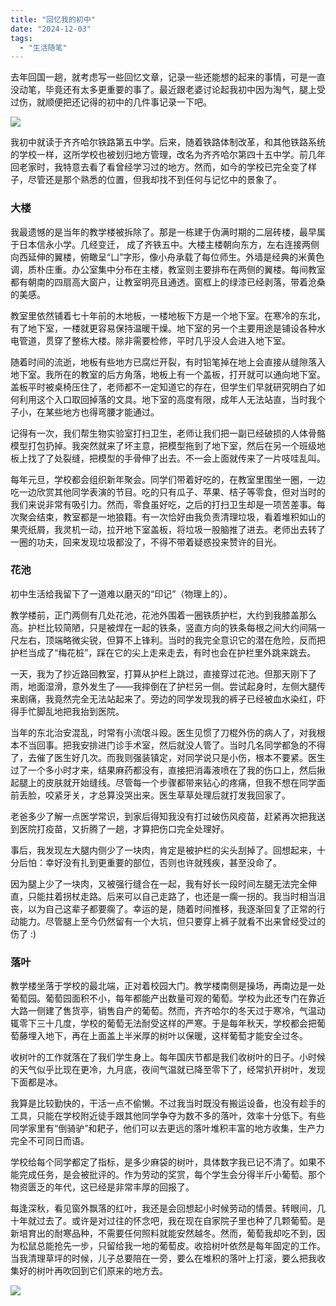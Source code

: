 ```yaml
---
title: "回忆我的初中"
date: "2024-12-03"
tags: 
  - "生活随笔"
---
```


去年回国一趟，就考虑写一些回忆文章，记录一些还能想的起来的事情，可是一直没动笔，毕竟还有太多更重要的事了。最近跟老婆讨论起我初中因为淘气，腿上受过伤，就顺便把还记得的初中的几件事记录一下吧。

![](https://lh7-rt.googleusercontent.com/docsz/AD_4nXdU7Zo4-te0pnlQQ7gyrAbMJ4ATq_YjxMCj85fAdV1e0ENEvfh__8c_KNbaauxAedeqMUlw91-M0gl8MfSD0j6IwX9mI4cCng9-lfhNvPc1PGWn_Y9AWgfmJqXOzmnsP-ZhitY?key=8tb-bhCYu6DxzRWxMubNOg)

我初中就读于齐齐哈尔铁路第五中学。后来，随着铁路体制改革，和其他铁路系统的学校一样，这所学校也被划归地方管理，改名为齐齐哈尔第四十五中学。前几年回老家时，我特意去看了看曾经学习过的地方。然而，如今的学校已完全变了样子，尽管还是那个熟悉的位置，但我却找不到任何与记忆中的景象了。

### 大楼

我最遗憾的是当年的教学楼被拆除了。那是一栋建于伪满时期的二层砖楼，最早属于日本信永小学。几经变迁， 成了齐铁五中。大楼主楼朝向东方，左右连接两侧向西延伸的翼楼，俯瞰呈“凵”字形，像小舟承载了每位师生。外墙是经典的米黄色调，质朴庄重。办公室集中分布在主楼，教室则主要排布在两侧的翼楼。每间教室都有朝南的四扇高大窗户，让教室明亮且通透。窗框上的绿漆已经剥落，带着沧桑的美感。

教室里依然铺着七十年前的木地板，一楼地板下方是一个地下室。在寒冷的东北，有了地下室，一楼就更容易保持温暖干燥。地下室的另一个主要用途是铺设各种水电管道，贯穿了整栋大楼。除非需要检修，平时几乎没人会进入地下室。

随着时间的流逝，地板有些地方已腐烂开裂，有时铅笔掉在地上会直接从缝隙落入地下室。我所在的教室的后方角落，地板上有一个盖板，打开就可以通向地下室。盖板平时被桌椅压住了，老师都不一定知道它的存在，但学生们早就研究明白了如何利用这个入口取回掉落的文具。地下室的高度有限，成年人无法站直，当时我个子小，在某些地方也得弯腰才能通过。

记得有一次，我们帮生物实验室打扫卫生，老师让我们把一副已经破损的人体骨骼模型打包扔掉。我突然就来了坏主意，把模型拖到了地下室，然后在另一个班级地板上找了了处裂缝，把模型的手骨伸了出去。不一会上面就传来了一片吱哇乱叫。

每年元旦，学校都会组织新年聚会。同学们带着好吃的，在教室里围坐一圈，一边吃一边欣赏其他同学表演的节目。吃的只有瓜子、苹果、桔子等零食，但对当时的我们来说非常有吸引力。然而，零食虽好吃，之后的打扫卫生却是一项苦差事。每次聚会结束，教室都是一地狼籍。有一次恰好由我负责清理垃圾，看着堆积如山的果壳纸屑，我灵机一动，拉开地下室盖板，将垃圾一股脑推了进去。老师出去转了一圈的功夫，回来发现垃圾都没了，不得不带着疑惑投来赞许的目光。

### 花池

初中生活给我留下了一道难以磨灭的“印记”（物理上的）。

教学楼前，正门两侧有几处花池，花池外围着一圈铁质护栏，大约到我膝盖那么高。护栏比较简陋，只是被焊在一起的铁条，竖直方向的铁条每根之间大约间隔一尺左右，顶端略微尖锐，但算不上锋利。当时的我完全意识它的潜在危险，反而把护栏当成了“梅花桩”，踩在它的尖上走来走去，有时也会在护栏里外跳来跳去。

一天，我为了抄近路回教室，打算从护栏上跳过，直接穿过花池。但那天刚下了雨，地面湿滑，意外发生了——我摔倒在了护栏另一侧。尝试起身时，左侧大腿传来剧痛，我竟然完全无法站起来了。旁边的同学发现我的裤子已经被血水染红，吓得手忙脚乱地把我抬到医院。

当年的东北治安混乱，时常有小流氓斗殴。医生见惯了刀棍外伤的病人了，对我根本不当回事。把我安排进门诊手术室，然后就没人管了。当时几名同学都急的不得了，去催了医生好几次。而我则强装镇定，对同学说只是小伤，根本不要紧。医生过了一个多小时才来，结果麻药都没有，直接把消毒液喷在了我的伤口上，然后揪起腿上的皮肤就开始缝线。尽管每一个步骤都带来钻心的疼痛，但我不想在同学面前丢脸，咬紧牙关，才总算没哭出来。医生草草处理后就打发我回家了。

老爸多少了解一点医学常识，到家后得知我没有打过破伤风疫苗，赶紧再次把我送到医院打疫苗，又折腾了一趟，才算把伤口完全处理好。

事后，我发现左大腿内侧少了一块肉，肯定是被护栏的尖头刮掉了。回想起来，十分后怕：幸好没有扎到更重要的部位，否则也许就残疾，甚至没命了。

因为腿上少了一块肉，又被强行缝合在一起，我有好长一段时间左腿无法完全伸直，只能拄着拐杖走路。后来可以自己走路了，也还是一瘸一拐的。我当时相当沮丧，以为自己这辈子都要瘸了。幸运的是，随着时间推移，我逐渐回复了正常的行动能力。尽管腿上至今仍然留有一个大坑，但只要穿上裤子就看不出来曾经受过的伤了 :)

### 落叶

教学楼坐落于学校的最北端，正对着校园大门。教学楼南侧是操场，再南边是一处葡萄园。葡萄园面积不小，每年都能产出数量可观的葡萄。学校为此还专门在靠近大路一侧建了售货亭，销售自产的葡萄。然而，齐齐哈尔的冬天过于寒冷，气温动辄零下三十几度，学校的葡萄无法耐受这样的严寒。于是每年秋天，学校都会把葡萄藤埋入地下，再在上面盖上半米厚的树叶以保暖，这样葡萄才能安全过冬。

收树叶的工作就落在了我们学生身上。每年国庆节都是我们收树叶的日子。小时候的天气似乎比现在更冷，九月底，夜间气温就已降至零下了，经常扒开树叶，发现下面都是冰。

我算是比较勤快的，干活一点不偷懒。不过我当时既没有搬运设备，也没有趁手的工具，只能在学校附近徒手跟其他同学争夺为数不多的落叶，效率十分低下。有些同学家里有“倒骑驴”和耙子，他们可以去更远的落叶堆积丰富的地方收集，生产力完全不可同日而语。

学校给每个同学都定了指标，是多少麻袋的树叶，具体数字我已记不清了。如果不能完成任务，是会被批评的。作为劳动的奖赏，每个学生会分得半斤小葡萄。那个物资匮乏的年代，这已经是非常丰厚的回报了。

每逢深秋，看见窗外飘落的红叶，我还是会回想起小时候劳动的情景。转眼间，几十年就过去了。或许是对过往的怀念吧，我在现在自家院子里也种了几颗葡萄。是新培育出的耐寒品种，不需要任何照料就能安然越冬。然而，葡萄我却吃不到，因为松鼠总能抢先一步，只留给我一地的葡萄皮。收拾树叶依然是每年固定的工作。当我清理草坪的时候，儿子总要陪在一旁，要么在堆积的落叶上打滚，要么把我收集好的树叶再吹回到它们原来的地方去。

![](https://lh7-rt.googleusercontent.com/docsz/AD_4nXeatCNhkptWDYnhBfJqCfZdbHRdV7pkRFeK2l-szgVoK2Eka0U8w-T1JdUsT3OZYv1HkmlaDkZrlu5o2N2_rDVCFQNbx6oUpcWSFfE1N8tYyI4pfyvb1W6LlV5pGJU5zoNzcp8yWA?key=8tb-bhCYu6DxzRWxMubNOg)
